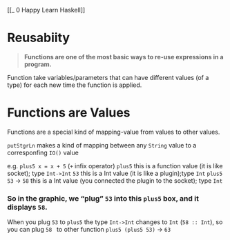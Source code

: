 [[_ 0 Happy Learn Haskell]]

# Reusabiity
> **Functions are one of the most basic ways to re-use expressions in a program.**

Function take variables/parameters that can have different values (of a type) for each new time the function is applied.


# Functions are Values

Functions are a special kind of mapping-value from values to other values.

`putStgrLn` makes a kind of mapping between any `String` value to a corresponfing `IO()` value

e.g.
`plus5 x = x + 5`  (`+` infix operator)
`plus5` this is a function value (it is like socket); type `Int->Int`
`53` this is a Int value (it is like a plugin);type `Int`
`plus5 53` -> `58` this is a Int value (you connected the plugin to the socket); type `Int`

### So in the graphic, we “plug” `53` into this `plus5` box, and it displays `58`.


When you plug `53` to `plus5` the type `Int->Int` changes to `Int` (`58 :: Int`), so you can plug `58 ` to other function
`plus5 (plus5 53)` -> `63`

